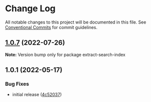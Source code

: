# Change Log

All notable changes to this project will be documented in this file.
See [Conventional Commits](https://conventionalcommits.org) for commit guidelines.

## [1.0.7](https://github.com/codsen/codsen/compare/extract-search-index@1.0.6...extract-search-index@1.0.7) (2022-07-26)

**Note:** Version bump only for package extract-search-index





## 1.0.1 (2022-05-17)

### Bug Fixes

- initial release ([4c52037](https://github.com/codsen/codsen/commit/4c52037a0b862ce38a16b9612e73b6b7b64ecf34))
